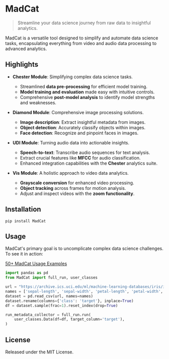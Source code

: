 # MadCat

> Streamline your data science journey from raw data to insightful analytics.

MadCat is a versatile tool designed to simplify and automate data science tasks, encapsulating everything from video and
audio data processing to advanced analytics.

## Highlights

- **Chester Module**: Simplifying complex data science tasks.
    - Streamlined **data pre-processing** for efficient model training.
    - **Model training and evaluation** made easy with intuitive controls.
    - Comprehensive **post-model analysis** to identify model strengths and weaknesses.

- **Diamond Module**: Comprehensive image processing solutions.
    - **Image description**: Extract insightful metadata from images.
    - **Object detection**: Accurately classify objects within images.
    - **Face detection**: Recognize and pinpoint faces in images.

- **UDI Module**: Turning audio data into actionable insights.
    - **Speech-to-text**: Transcribe audio sequences for text analysis.
    - Extract crucial features like **MFCC** for audio classification.
    - Enhanced integration capabilities with the **Chester** analytics suite.

- **Vis Module**: A holistic approach to video data analytics.
    - **Grayscale conversion** for enhanced video processing.
    - **Object tracking** across frames for motion analysis.
    - Adjust and inspect videos with the **zoom functionality**.

## Installation

```
pip install MadCat
```

## Usage

MadCat's primary goal is to uncomplicate complex data science challenges. To see it in action:

[50+ MadCat Usage Examples](https://github.com/amito-ds/chester/blob/main/projects/projects.md)

```python
import pandas as pd
from MadCat import full_run, user_classes

url = "https://archive.ics.uci.edu/ml/machine-learning-databases/iris/iris.data"
names = ['sepal-length', 'sepal-width', 'petal-length', 'petal-width', 'class']
dataset = pd.read_csv(url, names=names)
dataset.rename(columns={'class': 'target'}, inplace=True)
df = dataset.sample(frac=1).reset_index(drop=True)

run_metadata_collector = full_run.run(
    user_classes.Data(df=df, target_column='target'),
)
```

## License

Released under the MIT License. 